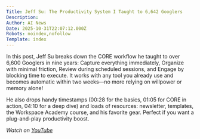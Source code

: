 ```yaml
---
Title: Jeff Su: The Productivity System I Taught to 6,642 Googlers
Description: 
Author: AI News
Date: 2025-10-31T22:07:12.000Z
Robots: noindex,nofollow
Template: index
---
```

<p>In this post, Jeff Su breaks down the CORE workflow he taught to over 6,600 Googlers in nine years: Capture everything immediately, Organize with minimal friction, Review during scheduled sessions, and Engage by blocking time to execute. It works with any tool you already use and becomes automatic within two weeks—no more relying on willpower or memory alone!</p>

<p>He also drops handy timestamps (00:28 for the basics, 01:05 for CORE in action, 04:10 for a deep dive) and loads of resources: newsletter, templates, the Workspace Academy course, and his favorite gear. Perfect if you want a plug-and-play productivity boost.</p>

<p><em>Watch on <a href="https://www.youtube.com/watch?v=oO9GLC2iKy8" rel="noopener noreferrer">YouTube</a></em></p>

